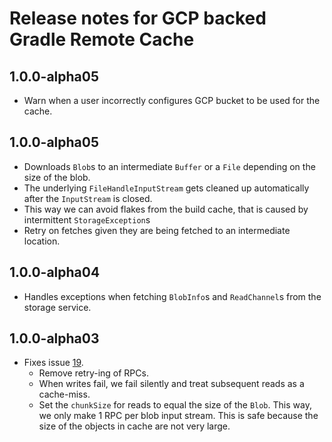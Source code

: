 # Release notes for GCP backed Gradle Remote Cache

## 1.0.0-alpha05

- Warn when a user incorrectly configures GCP bucket to be used for the cache.

## 1.0.0-alpha05

- Downloads `Blob`s to an intermediate `Buffer` or a `File` depending on the size of the blob.
- The underlying `FileHandleInputStream` gets cleaned up automatically after the `InputStream` is closed.
- This way we can avoid flakes from the build cache, that is caused by intermittent `StorageException`s 
- Retry on fetches given they are being fetched to an intermediate location.

## 1.0.0-alpha04

- Handles exceptions when fetching `BlobInfo`s and `ReadChannel`s from the storage service.

## 1.0.0-alpha03

- Fixes issue [19](https://github.com/androidx/gcp-gradle-build-cache/issues/19).
    - Remove retry-ing of RPCs.
    - When writes fail, we fail silently and treat subsequent reads as a cache-miss.
    - Set the `chunkSize` for reads to equal the size of the `Blob`.
      This way, we only make 1 RPC per blob input stream. This is safe because
      the size of the objects in cache are not very large.